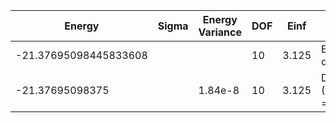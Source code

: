 | Energy                | Sigma | Energy Variance | DOF | Einf  | Method                   | Reference |
|-----------------------|-------|-----------------|-----|-------|--------------------------|-----------|
| -21.37695098445833608 |       |                 | 10  | 3.125 | Exact diagonalization    | [code](https://github.com/varbench/methods/blob/main/scripts/Hubbard/square_16_P_5_2/ed_lattice_symmetries.sh) |
| -21.37695098375       |       | 1.84e-8         | 10  | 3.125 | DMRG (MaxBondDim = 7000) | TODO: ask Max |
